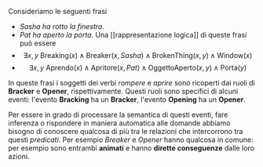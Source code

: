 Consideriamo le seguenti frasi
- *Sasha ha rotto la finestra*.
- *Pat ha aperto la porta*.
Una [[rappresentazione logica]] di queste frasi può essere
- $$\exists x,y \text{ Breaking}(x) \land \text{Breaker}(x, Sasha) \land \text{BrokenThing}(x,y) \land \text{Window}(x)$$
- $$\exists x,y \text{ Aprendo}(x) \land \text{Apritore}(x, Pat) \land \text{OggettoAperto}(x,y) \land \text{Porta}(y)$$

In queste frasi i soggetti dei verbi *rompere* e *aprire* sono ricoperti dai ruoli di **Bracker** e **Opener**, rispettivamente.
Questi ruoli sono specifici di alcuni eventi: l'evento **Bracking** ha un **Bracker**, l'evento **Opening** ha un **Opener**.

Per essere in grado di processare la semantica di questi eventi, fare inferenza o rispondere in maniera automatica alle domande abbiamo bisogno di conoscere qualcosa di più tra le relazioni che intercorrono tra questi *predicati*.
Per esempio *Breaker* e *Opener* hanno qualcosa in comune: per esempio sono entrambi **animati** e hanno **dirette conseguenze** dalle loro azioni.



